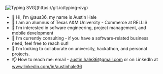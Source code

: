 [![Typing SVG](https://readme-typing-svg.herokuapp.com?font=Fira+Code&pause=1000&random=false&width=435&lines=Hello+World!+Welcome+to+my+GitHub.)](https://git.io/typing-svg)

- 👋 Hi, I’m @aus36, my name is Austin Hale
- 🏫 I am an alumnus of Texas A&M University - Commerce at RELLIS
- 👀 I’m interested in sofware engineering, project management, and mobile development
- 🌱 I’m currently consulting - if you have a software-related business need, feel free to reach out!
- 💞️ I’m looking to collaborate on university, hackathon, and personal projects.
- 📫 How to reach me: email - austin.hale36@gmail.com or on LinkedIn at www.linkedin.com/in/austinhale36
<!---
aus36/aus36 is a ✨ special ✨ repository because its `README.md` (this file) appears on your GitHub profile.
You can click the Preview link to take a look at your changes.
--->
